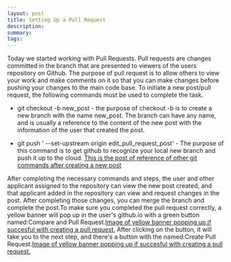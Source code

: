 ```yaml
---
layout: post
title: Setting Up a Pull Request
description: 
summary: 
tags: 
---
```

Today we started working with Pull Requests. Pull requests are changes committed in the branch that are presented to viewers of the users repository on Github. The purpose of pull request is to allow others to view your work and make comments on it so that you can make changes before pushing your changes to the main code base. To initiate a new post/pull request, the following commands must be used to complete the task.

* git checkout -b new_post - the purpose of checkout -b is to create a new branch with the name new_post. The branch can have any name, and is usually a reference to the content of the new post with the information of the user that created the post.

* git push ' --set-upstream origin edit_pull_request_post' - The purpose of this command is to get github to recognize your local new branch and push it up to the cloud.
[This is the post of reference of other git commands after creating a new post](https://osvaldo178.github.io/2020/09/14/setting-up-git)

After completing the necessary commands and steps, the user and other applicant assigned to the repository can view the new post created, and that applicant added in the repository can view and request changes in the post. After completing those changes, you can merge the branch and complete the post.To make sure you completed the pull request correctly, a yellow banner will pop up in the user's github.io with a green button named:Compare and Pull Request.[Image of yellow banner popping up if succesful with creating a pull request.](image/new_branch_banner.jpg) After clicking on the button, it will take you to the next step, and there's a button with the named:Create Pull Request.[Image of yellow banner popping up if succesful with creating a pull request.](image/new_branch_pull_request.jpg) 

